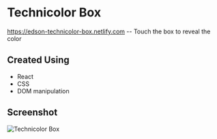 # Technicolor Box

https://edson-technicolor-box.netlify.com -- Touch the box to reveal the color

## Created Using

- React
- CSS
- DOM manipulation

## Screenshot

![Technicolor Box](https://user-images.githubusercontent.com/37479186/66252508-1b8bd800-e78f-11e9-9b13-fefe5d0b5e61.jpg)
